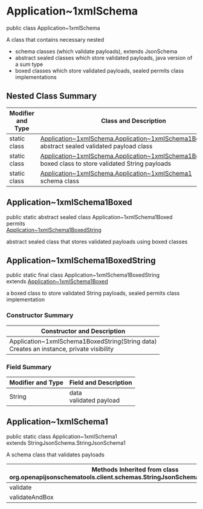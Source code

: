 # Application~1xmlSchema
public class Application~1xmlSchema

A class that contains necessary nested
- schema classes (which validate payloads), extends JsonSchema
- abstract sealed classes which store validated payloads, java version of a sum type
- boxed classes which store validated payloads, sealed permits class implementations

## Nested Class Summary
| Modifier and Type | Class and Description |
| ----------------- | ---------------------- |
| static class | [Application~1xmlSchema.Application~1xmlSchema1Boxed](#application~1xmlschema1boxed)<br> abstract sealed validated payload class |
| static class | [Application~1xmlSchema.Application~1xmlSchema1BoxedString](#application~1xmlschema1boxedstring)<br> boxed class to store validated String payloads |
| static class | [Application~1xmlSchema.Application~1xmlSchema1](#application~1xmlschema1)<br> schema class |

## Application~1xmlSchema1Boxed
public static abstract sealed class Application~1xmlSchema1Boxed<br>
permits<br>
[Application~1xmlSchema1BoxedString](#application~1xmlschema1boxedstring)

abstract sealed class that stores validated payloads using boxed classes

## Application~1xmlSchema1BoxedString
public static final class Application~1xmlSchema1BoxedString<br>
extends [Application~1xmlSchema1Boxed](#application~1xmlschema1boxed)

a boxed class to store validated String payloads, sealed permits class implementation

### Constructor Summary
| Constructor and Description |
| --------------------------- |
| Application~1xmlSchema1BoxedString(String data)<br>Creates an instance, private visibility |

### Field Summary
| Modifier and Type | Field and Description |
| ----------------- | ---------------------- |
| String | data<br>validated payload |

## Application~1xmlSchema1
public static class Application~1xmlSchema1<br>
extends StringJsonSchema.StringJsonSchema1

A schema class that validates payloads

| Methods Inherited from class org.openapijsonschematools.client.schemas.StringJsonSchema.StringJsonSchema1 |
| ------------------------------------------------------------------ |
| validate                                                           |
| validateAndBox                                                     |
